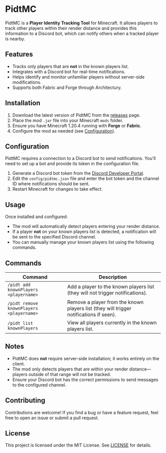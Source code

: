 # PidtMC

PidtMC is a **Player Identity Tracking Tool** for Minecraft. It allows players to track other players within their render distance and provides this information to a Discord bot, which can notify others when a tracked player is nearby.

## Features
- Tracks only players that are **not** in the known players list.
- Integrates with a Discord bot for real-time notifications.
- Helps identify and monitor unfamiliar players without server-side modifications.
- Supports both Fabric and Forge through Architectury.

## Installation
1. Download the latest version of PidtMC from the [releases](#) page.
2. Place the mod `.jar` file into your Minecraft `mods` folder.
3. Ensure you have Minecraft 1.20.4 running with **Forge** or **Fabric**.
4. Configure the mod as needed (see [Configuration](#configuration)).

## Configuration
PidtMC requires a connection to a Discord bot to send notifications. You'll need to set up a bot and provide its token in the configuration file.

1. Generate a Discord bot token from the [Discord Developer Portal](https://discord.com/developers).
2. Edit the `config/pidtmc.json` file and enter the bot token and the channel ID where notifications should be sent.
3. Restart Minecraft for changes to take effect.

## Usage
Once installed and configured:
- The mod will automatically detect players entering your render distance.
- If a player **not** on your known players list is detected, a notification will be sent to the specified Discord channel.
- You can manually manage your known players list using the following commands.

## Commands
| Command | Description |
|---------|-------------|
| `/pidt add knownPlayers <playername>` | Add a player to the known players list (they will not trigger notifications). |
| `/pidt remove knownPlayers <playername>` | Remove a player from the known players list (they will trigger notifications if seen). |
| `/pidt list knownPlayers` | View all players currently in the known players list. |

## Notes
- PidtMC does **not** require server-side installation; it works entirely on the client.
- The mod only detects players that are within your render distance—players outside of that range will not be tracked.
- Ensure your Discord bot has the correct permissions to send messages to the configured channel.

## Contributing
Contributions are welcome! If you find a bug or have a feature request, feel free to open an issue or submit a pull request.

## License
This project is licensed under the MIT License. See [LICENSE](LICENSE) for details.
